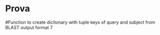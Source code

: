 # Prova
#Function to create dicitonary with tuple keys of query and subject from BLAST output format 7 
